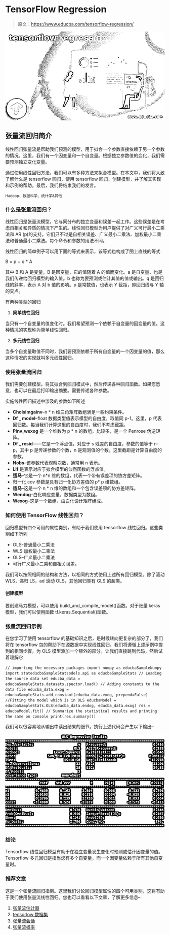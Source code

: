 # TensorFlow Regression

> 原文：<https://www.educba.com/tensorflow-regression/>

![tensorflow regression](img/3d4fb4cfcad7f085c357edc2f9b156db.png)



## 张量流回归简介

线性回归张量流是帮助我们预测的模型，用于拟合一个参数直接依赖于另一个参数的情况。这里，我们有一个因变量和一个自变量。根据独立参数值的变化，我们需要预测独立变化变量。

通过使用线性回归方法，我们可以有多种方法来拟合模型。在本文中，我们将大致了解什么是 tensorflow 回归，使用 tensorflow 回归，创建模型，并了解其实现和示例的帮助。最后，我们将结束我们的发言。

<small>Hadoop、数据科学、统计学&其他</small>

### 什么是张量流回归？

线性回归是张量流模型，它与同分布的独立变量和误差一起工作。这些误差是在考虑自相关和异质的情况下产生的。线性回归模型为用户提供了对广义可行最小二乘法和 AR (p)的支持，它们只不过是自相关误差、广义最小二乘法、加权最小二乘法和普通最小二乘法。每个命令和参数的用法不同。

线性回归的简单例子可以用下面的等式来表示，该等式也构成了图上直线的等式

B = p + q * A

其中 B 和 A 是变量，B 是因变量，它的值随着 A 的值而变化。a 是自变量，也是我们传递给回归模型的输入值。b 也称为要预测或估计其值的值或输出。q 是回归线的斜率，表示 A 对 b 值的影响。p 是常数值，也表示 Y 截距，即回归线与 Y 轴的交点。

有两种类型的回归

1.  **简单线性回归**

当只有一个自变量的值变化时。我们希望预测一个依赖于自变量的因变量的值。这种情况的实现称为简单线性回归。

2.  **多元线性回归**

当多个自变量取值不同时，我们要预测依赖于所有自变量的一个因变量的值，那么这种情况的实现就叫多元线性回归。

### 使用张量流回归

我们需要创建模型。将其拟合到回归模式中，然后传递各种回归函数。如果您愿意，也可以在最后打印输出摘要。需要传递各种参数。

实施线性回归描述中涉及的参数如下所述

*   **Cholsimgainv**–n * n 维三角矩阵数组满足一些约束条件。
*   **Df _ model**–float 数据类型值表示模型的自由度，取值同 p-1。这里，p 代表回归数。每当我们计算这里的自由度时，我们不考虑截距。
*   **Pinv_wexog** 是一个维数为 p * n 的数组，比较多，是一个 Penrose 伪逆矩阵。
*   **Df _ resid**——它是一个浮点值，对应于 s 残差的自由度，参数的值等于 n-p，其中 p 是传递参数的个数，n 是观测值的个数。这里截距是计算自由度的参数。
*   **Nobs**–该参数代表观察次数，通常用 n 表示。
*   **Llf** 是表示对应于拟合模型的似然函数的浮点值。
*   **适马**–它是一个 n*n 维的数组，代表一个带有误差项的协方差矩阵。
*   归一化 cov 参数是具有归一化协方差值的 p* p 维数组。
*   **适马**–这是一个 n * n 维的数组和一个包含误差项的协方差矩阵。
*   **Wendog**–白化响应变量，数据类型为数组。
*   **Wexog**–这是一个数组，由白化设计矩阵组成。

### 如何使用 TensorFlow 线性回归？

回归模型有四个可用的属性类别，有助于我们使用 tensorflow 线性回归。这些类别如下所列

*   OLS-普通最小二乘法
*   WLS 加权最小二乘法
*   GLS–广义最小二乘法
*   可行广义最小二乘和自相关误差。

我们可以按照相同的结构和方法，以相同的方式使用上述所有回归模型。除了滚动 WLS，递归 LS，ad 滚动 OLS，其他回归类有 GLS 的超类。

#### **创建模型**

要创建马力模型，可以使用 build_and_compile_model()函数。对于张量 keras 模型，我们可以使用函数 tf.keras.Sequential()函数。

### 张量流回归示例

在您学习了使用 tensorflow 的基础知识之后，是时候转向更复杂的部分了，我们将在 tensorflow 包的帮助下在源数据中实现线性回归。我们将遵循上述示例中提到的相同步骤，为 OLS 模型添加一个额外的部分。让我们直接跳到代码，然后试着理解它

`// importing the necessary packages
import numpy as educbaSampleNumpy
import stateducbaSampleStatsodels.api as educbaSampleStats
// Loading the source data set
educba_data = educbaSampleStats.datasets.spector.load()
// Adding constants to the data file
educba_data.exog = educbaSampleStats.add_constant(educba_data.exog, prepend=False)
//Fitting the model which is in OLS
educbaModel = educbaSampleStats.OLS(educba_data.endog, educba_data.exog)
res = educbaModel.fit()
// Summarize the statistical results and printing the same on console
print(res.summary())`

我们可以很容易地从输出中读出结果的细节。执行上述代码会产生以下输出–

![tensorflow regression output 1](img/032f616a3feb8ee5014203c66634803b.png)



### 结论

Tensorflow 线性回归模型有助于在独立变量发生变化时预测或估计因变量的值。Tensorflow 多元回归是指当您有多个自变量，而一个因变量依赖于所有其他自变量时。

### 推荐文章

这是一个张量流回归指南。这里我们讨论回归模型属性的四个可用类别，这将有助于我们使用张量流线性回归。您也可以看看以下文章，了解更多信息–

1.  [张量流估计器](https://www.educba.com/tensorflow-estimator/)
2.  [tensorlow 数据集](https://www.educba.com/tensorflow-dataset/)
3.  [张量流会话](https://www.educba.com/tensorflow-session/)
4.  [张量流概率](https://www.educba.com/tensorflow-probability/)





